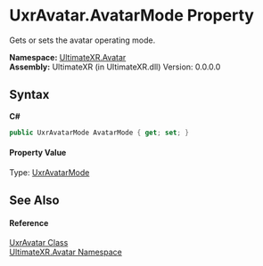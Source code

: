 # UxrAvatar.AvatarMode Property 
 

Gets or sets the avatar operating mode.

**Namespace:**&nbsp;<a href="N_UltimateXR_Avatar">UltimateXR.Avatar</a><br />**Assembly:**&nbsp;UltimateXR (in UltimateXR.dll) Version: 0.0.0.0

## Syntax

**C#**<br />
``` C#
public UxrAvatarMode AvatarMode { get; set; }
```


#### Property Value
Type: <a href="T_UltimateXR_Avatar_UxrAvatarMode">UxrAvatarMode</a>

## See Also


#### Reference
<a href="T_UltimateXR_Avatar_UxrAvatar">UxrAvatar Class</a><br /><a href="N_UltimateXR_Avatar">UltimateXR.Avatar Namespace</a><br />
